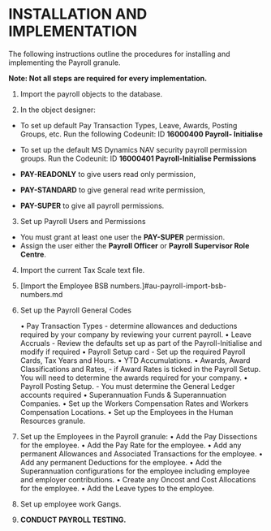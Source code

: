 # INSTALLATION AND IMPLEMENTATION

The following instructions outline the procedures for installing and implementing the Payroll granule.  

**Note: Not all steps are required for every implementation.**

1.	Import the payroll objects to the database.

2.	In the object designer: 

* To set up default Pay Transaction Types, Leave, Awards, Posting Groups, etc. Run the following Codeunit: ID **16000400  Payroll-        Initialise** 
  
* To set up the default MS Dynamics NAV security payroll permission groups.  Run the Codeunit: ID **16000401 Payroll-Initialise Permissions**  
      
 * **PAY-READONLY** to give users read only permission,
 * **PAY-STANDARD** to give general read write permission, 
 * **PAY-SUPER** to give all payroll permissions.
      
3.	Set up Payroll Users and Permissions

* You must grant at least one user the **PAY-SUPER** permission.
 * Assign the user either the **Payroll Officer** or **Payroll Supervisor Role Centre**.
  
4.	Import the current Tax Scale text file.

5.	[Import the Employee BSB numbers.]#au-payroll-import-bsb-numbers.md

6.	Set up the Payroll General Codes

      •	Pay Transaction Types - determine allowances and deductions required by your company by reviewing your current payroll.
      •	Leave Accruals - Review the defaults set up as part of the Payroll-Initialise and modify if required
      •	Payroll Setup card - Set up the required Payroll Cards, Tax Years and Hours.
      •	YTD Accumulations. 
      •	Awards, Award Classifications and Rates, - if Award Rates is ticked in the Payroll Setup.  You will need to determine the awards required for your company.
      •	Payroll Posting Setup. - You must determine the General Ledger accounts required
      •	Superannuation Funds & Superannuation Companies.
      •	Set up the Workers Compensation Rates and Workers Compensation Locations.
      •	Set up the Employees in the Human Resources granule.

7.	Set up the Employees in the Payroll granule:
      •	Add the Pay Dissections for the employee.
      •	Add the Pay Rate for the employee.
      •	Add any permanent Allowances and Associated Transactions for the employee.
      •	Add any permanent Deductions for the employee.
      •	Add the Superannuation configurations for the employee including employee and employer contributions.
      •	Create any Oncost and Cost Allocations for the employee.
      •	Add the Leave types to the employee.

8.	Set up employee work Gangs.

9.	**CONDUCT PAYROLL TESTING.**
